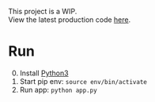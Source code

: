 This project is a WIP. </br>
View the latest production code [here](https://panorama-pro.herokuapp.com/).

# Run
0. Install [Python3](https://www.python.org/downloads/)
1. Start pip env: `source env/bin/activate`
2. Run app: `python app.py`
